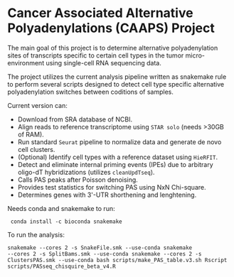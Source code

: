 # Cancer Associated Alternative Polyadenylations (CAAPS) Project

The main goal of this project is to determine alternative polyadenylation sites of transcripts specific to certain cell types in the tumor micro-environment using single-cell RNA sequencing data.

The project utilizes the current analysis pipeline written as snakemake rule to perform several scripts designed to detect cell type specific alternative polyadenylation switches between coditions of samples.

Current version can:

- Download from SRA database of NCBI.
- Align reads to reference transcriptome using `STAR solo` (needs >30GB of RAM).
- Run standard `Seurat` pipeline to normalize data and generate de novo cell clusters.
- (Optional) Identify cell types with a reference dataset using `HieRFIT`.
- Detect and eliminate internal priming events (IPEs) due to arbitrary oligo-dT hybridizations (utilizes `cleanUpdTseq`).
- Calls PAS peaks after Poisson denoising.
- Provides test statistics for switching PAS using NxN Chi-square.
- Determines genes with 3'-UTR shorthening and lenghtening. 


Needs conda and snakemake to run:

<code> conda install -c bioconda snakemake </code>

To run the analysis:

<code>snakemake --cores 2 -s SnakeFile.smk --use-conda 
snakemake --cores 2 -s SplitBams.smk --use-conda 
snakemake --cores 2 -s ClustersPAS.smk --use-conda 
bash scripts/make_PAS_table.v3.sh
Rscript scripts/PASseq_chisquire_beta_v4.R <code>
